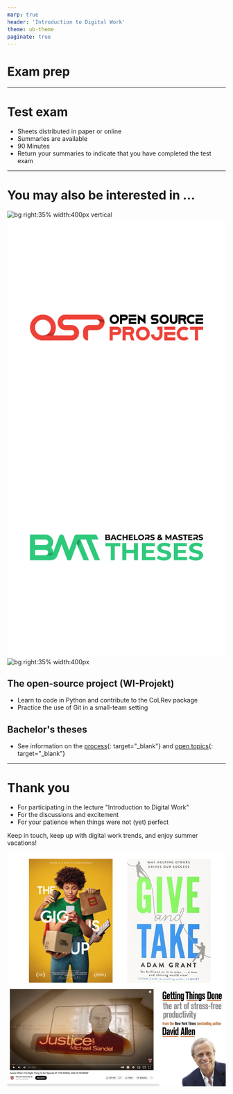 ```yaml
---
marp: true
header: 'Introduction to Digital Work'
theme: ub-theme
paginate: true
---
```


<!-- _class: lead -->

# Exam prep

---

# Test exam

- Sheets distributed in paper or online
- Summaries are available
- 90 Minutes
- Return your summaries to indicate that you have completed the test exam

---

# You may also be interested in ...

![bg right:35% width:400px vertical](../assets/images/logo)
![bg right:35% width:400px vertical](../assets/images/logo-project.png)
![bg right:35% width:400px](../assets/images/logo-theses.png)
![bg right:35% width:400px](../assets/images/logo)

## The open-source project (WI-Projekt)

- Learn to code in Python and contribute to the CoLRev package
- Practice the use of Git in a small-team setting

## Bachelor's theses

- See information on the [process](https://digital-work-lab.github.io/theses/){: target="_blank"} and [open topics](https://digital-work-lab.github.io/theses/docs/topics.html){: target="_blank"}

---

# Thank you

- For participating in the lecture "Introduction to Digital Work"
- For the discussions and excitement
- For your patience when things were not (yet) perfect

Keep in touch, keep up with digital work trends, and enjoy summer vacations!

![bg right:50% width:400px](../material/ressources.PNG)

<!-- 
Recap / typical exam questions

Mentimeter: welche methoden/inhalte haben dich am meisten interessiert? welche sind für deine berufliche Zukunft am hilfreichsten?

Explicitly formulate expectations for the exam:

- understand git status /areas
- do: operations in status areas
- do: create version trees
 -->